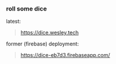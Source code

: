 ### roll some dice

latest:
> https://dice.wesley.tech

former (firebase) deployment:
> https://dice-eb7d3.firebaseapp.com/